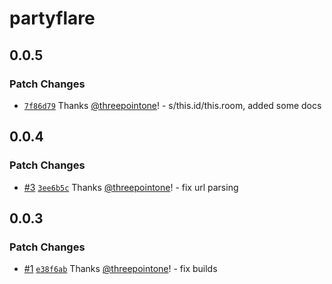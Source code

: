 # partyflare

## 0.0.5

### Patch Changes

- [`7f86d79`](https://github.com/threepointone/partyflare/commit/7f86d79daf2a3305682f1f64214d60d9d7f4da14) Thanks [@threepointone](https://github.com/threepointone)! - s/this.id/this.room, added some docs

## 0.0.4

### Patch Changes

- [#3](https://github.com/threepointone/partyflare/pull/3) [`3ee6b5c`](https://github.com/threepointone/partyflare/commit/3ee6b5c608c37bef888a8c7714a3255984644814) Thanks [@threepointone](https://github.com/threepointone)! - fix url parsing

## 0.0.3

### Patch Changes

- [#1](https://github.com/threepointone/partyflare/pull/1) [`e38f6ab`](https://github.com/threepointone/partyflare/commit/e38f6ab4ebaa689c3d900c5cf5eb45a57992dca7) Thanks [@threepointone](https://github.com/threepointone)! - fix builds
